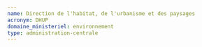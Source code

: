 ```yaml
---
name: Direction de l'habitat, de l'urbanisme et des paysages
acronym: DHUP
domaine_ministeriel: environnement
type: administration-centrale
---
```

